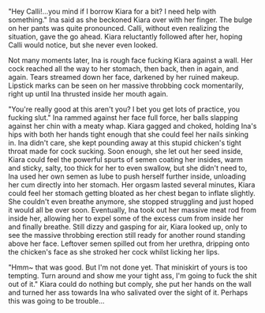 "Hey Calli!...you mind if I borrow Kiara for a bit? I need help with something." Ina said as she beckoned Kiara over with her finger. The bulge on her pants was quite pronounced. Calli, without even realizing the situation, gave the go ahead. Kiara reluctantly followed after her, hoping Calli would notice, but she never even looked.

Not many moments later, Ina is rough face fucking Kiara against a wall. Her cock reached all the way to her stomach, then back, then in again, and again. Tears streamed down her face, darkened by her ruined makeup. Lipstick marks can be seen on her massive throbbing cock momentarily, right up until Ina thrusted inside her mouth again.

"You're really good at this aren't you? I bet you get lots of practice, you fucking slut." Ina rammed against her face full force, her balls slapping against her chin with a meaty whap. Kiara gagged and choked, holding Ina's hips with both her hands tight enough that she could feel her nails sinking in. Ina didn't care, she kept pounding away at this stupid chicken's tight throat made for cock sucking. Soon enough, she let out her seed inside, Kiara could feel the powerful spurts of semen coating her insides, warm and sticky, salty, too thick for her to even swallow, but she didn't need to, Ina used her own semen as lube to push herself further inside, unloading her cum directly into her stomach. Her orgasm lasted several minutes, Kiara could feel her stomach getting bloated as her chest began to inflate slightly. She couldn't even breathe anymore, she stopped struggling and just hoped it would all be over soon. Eventually, Ina took out her massive meat rod from inside her, allowing her to expel some of the excess cum from inside her and finally breathe. Still dizzy and gasping for air, Kiara looked up, only to see the massive throbbing erection still ready for another round standing above her face. Leftover semen spilled out from her urethra, dripping onto the chicken's face as she stroked her cock whilst licking her lips.

"Hmm~ that was good. But I'm not done yet. That miniskirt of yours is too tempting. Turn around and show me your tight ass, I'm going to fuck the shit out of it." Kiara could do nothing but comply, she put her hands on the wall and turned her ass towards Ina who salivated over the sight of it. Perhaps this was going to be trouble...